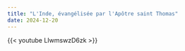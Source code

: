 ```yaml
---
title: "L'Inde, évangélisée par l'Apôtre saint Thomas"
date: 2024-12-20
---
```


{{< youtube LIwmswzD6zk >}}
